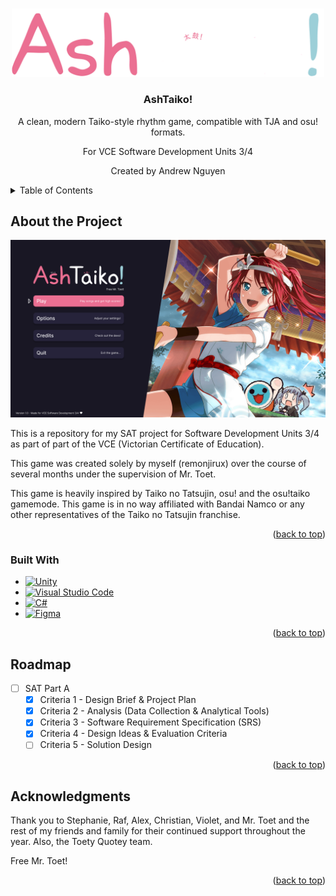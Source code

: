 <!-- Improved compatibility of back to top link: See: https://github.com/othneildrew/Best-README-Template/pull/73 -->
<a id="readme-top"></a>

<!-- PROJECT LOGO -->
<br />
<div align="center">
  <a href="https://github.com/remonjirux/AshTaiko">
    <img src="images/logo.png" alt="Logo" width="500" height="auto">
  </a>

<h3 align="center">AshTaiko!</h3>
  <p align="center">
    A clean, modern Taiko-style rhythm game, compatible with TJA and osu! formats.
          <p align="center">
    For VCE Software Development Units 3/4
  <p align="center">
    Created by Andrew Nguyen

</div>

<!-- TABLE OF CONTENTS -->
<details>
  <summary>Table of Contents</summary>
  <ol>
    <li>
      <a href="#about-the-project">About The Project</a>
      <ul>
        <li><a href="#built-with">Built With</a></li>
      </ul>
    </li>
    <li><a href="#roadmap">Roadmap</a></li>
    <li><a href="#acknowledgments">Acknowledgments</a></li>
  </ol>
</details>



<!-- ABOUT THE PROJECT -->
## About the Project

[![Product Name Screen Shot][product-screenshot]](https://github.com/remonjiru/AshTaiko)

This is a repository for my SAT project for Software Development Units 3/4 as part of part of the VCE (Victorian Certificate of Education).

This game was created solely by myself (remonjirux) over the course of several months under the supervision of Mr. Toet.

This game is heavily inspired by Taiko no Tatsujin, osu! and the osu!taiko gamemode. This game is in no way affiliated with Bandai Namco or any other representatives of the Taiko no Tatsujin franchise.

<p align="right">(<a href="#readme-top">back to top</a>)</p>

### Built With

* [![Unity][Unity]][Unity-url]
* [![Visual Studio Code](https://custom-icon-badges.demolab.com/badge/Visual%20Studio%20Code-0078d7.svg?logo=vsc&logoColor=white)](#)
* [![C#](https://custom-icon-badges.demolab.com/badge/C%23-%23239120.svg?logo=cshrp&logoColor=white)](#)
* [![Figma](https://img.shields.io/badge/Figma-F24E1E?logo=figma&logoColor=white)](#)

<p align="right">(<a href="#readme-top">back to top</a>)</p>

<!-- ROADMAP -->
## Roadmap

- [ ] SAT Part A
  - [x] Criteria 1 - Design Brief & Project Plan
  - [x] Criteria 2 - Analysis (Data Collection & Analytical Tools)
  - [x] Criteria 3 - Software Requirement Specification (SRS)
  - [x] Criteria 4 - Design Ideas & Evaluation Criteria
  - [ ] Criteria 5 - Solution Design

<p align="right">(<a href="#readme-top">back to top</a>)</p>

<!-- ACKNOWLEDGMENTS -->
## Acknowledgments
Thank you to Stephanie, Raf, Alex, Christian, Violet, and Mr. Toet and the rest of my friends and family for their continued support throughout the year. Also, the Toety Quotey team.




Free Mr. Toet!

<p align="right">(<a href="#readme-top">back to top</a>)</p>

<!-- MARKDOWN LINKS & IMAGES -->
<!-- https://www.markdownguide.org/basic-syntax/#reference-style-links -->
[product-screenshot]: images/MainMenuPreview.png
[Unity]: https://img.shields.io/badge/Unity-%23000000.svg?logo=unity&logoColor=white
[Unity-url]: https://unity.com/


